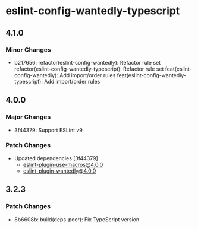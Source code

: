 # eslint-config-wantedly-typescript

## 4.1.0

### Minor Changes

- b217656: refactor(eslint-config-wantedly): Refactor rule set
  refactor(eslint-config-wantedly-typescript): Refactor rule set
  feat(eslint-config-wantedly): Add import/order rules
  feat(eslint-config-wantedly-typescript): Add import/order rules

## 4.0.0

### Major Changes

- 3f44379: Support ESLint v9

### Patch Changes

- Updated dependencies [3f44379]
  - eslint-plugin-use-macros@4.0.0
  - eslint-plugin-wantedly@4.0.0

## 3.2.3

### Patch Changes

- 8b6608b: build(deps-peer): Fix TypeScript version
